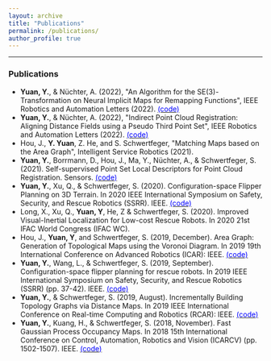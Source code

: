 ```yaml
---
layout: archive
title: "Publications"
permalink: /publications/
author_profile: true
---
```

<!---
{% if author.googlescholar %}
  You can also find my articles on <u><a href="{{author.googlescholar}}">my Google Scholar profile</a>.</u>
{% endif %}
{% include base_path %}
{% for post in site.publications reversed %}
  {% include archive-single.html %}
{% endfor %}
-->

---

### Publications
* **Yuan, Y.**, & Nüchter, A. (2022), "An Algorithm for the SE(3)-Transformation on Neural Implicit Maps for Remapping Functions", IEEE Robotics and Automation Letters (2022). [<span style="color:blue">(code)</span>](https://github.com/Jarrome/IMT_Mapping)
* **Yuan, Y.**, & Nüchter, A. (2022), "Indirect Point Cloud Registration: Aligning Distance Fields using a Pseudo Third Point Set", IEEE Robotics and Automation Letters (2022). [<span style="color:blue">(code)</span>](https://github.com/Jarrome/IFR)
* Hou, J., **Y. Yuan**, Z. He, and S. Schwertfeger, "Matching Maps based on the Area Graph", Intelligent Service Robotics (2021).
* **Yuan, Y.**, Borrmann, D., Hou, J., Ma, Y., Nüchter, A., & Schwertfeger, S. (2021). Self-supervised Point Set Local Descriptors for Point Cloud Registration. Sensors. [<span style="color:blue">(code)</span>](https://github.com/STAR-Center/SS-FeatNet)
* **Yuan, Y.**, Xu, Q., & Schwertfeger, S. (2020). Configuration-space Flipper Planning on 3D Terrain. In 2020 IEEE International Symposium on Safety, Security, and Rescue Robotics (SSRR). IEEE. [<span style="color:blue">(code)</span>](https://github.com/STAR-Center/flipperplanning3DTerrain)
* Long, X., Xu, Q., **Yuan, Y**, He, Z & Schwertfeger, S. (2020). Improved Visual-Inertial Localization for Low-cost Rescue Robots. In 2020 21st IFAC World Congress (IFAC WC).
* Hou, J., **Yuan, Y**, and Schwertfeger, S. (2019, December). Area Graph: Generation of Topological Maps using the Voronoi Diagram. In 2019 19th International Conference on Advanced Robotics (ICAR): IEEE. [<span style="color:blue">(code)</span>](https://github.com/STAR-Center/areaGraph)
* **Yuan, Y.**, Wang, L., & Schwertfeger, S. (2019, September). Configuration-space flipper planning for rescue robots. In 2019 IEEE International Symposium on Safety, Security, and Rescue Robotics (SSRR) (pp. 37-42). IEEE. [<span style="color:blue">(code)</span>](https://github.com/STAR-Center/flipperplanning)
* **Yuan, Y.**, & Schwertfeger, S. (2019, August). Incrementally Building Topology Graphs via Distance Maps. In 2019 IEEE International Conference on Real-time Computing and Robotics (RCAR): IEEE. [<span style="color:blue">(code)</span>](https://github.com/STAR-Center/IncrementalTopo)
* **Yuan, Y.**, Kuang, H., & Schwertfeger, S. (2018, November). Fast Gaussian Process Occupancy Maps. In 2018 15th International Conference on Control, Automation, Robotics and Vision (ICARCV) (pp. 1502-1507). IEEE. [<span style="color:blue">(code)</span>](https://github.com/STAR-Center/fastGPOM)
